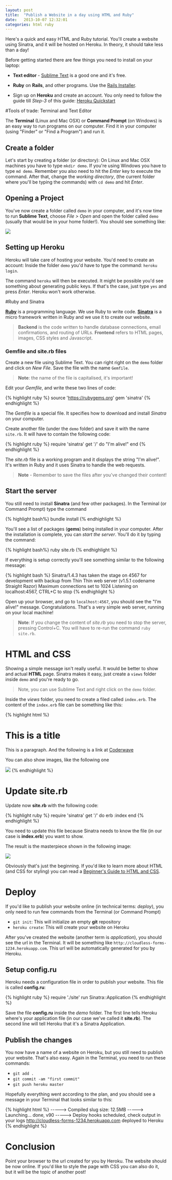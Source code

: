 ```yaml
---
layout: post
title:  "Publish a Website in a day using HTML and Ruby"
date:   2013-10-07 12:32:01
categories: html ruby
---
```


Here's a quick and easy HTML and Ruby tutorial. You'll create a website using Sinatra, and it will
be hosted on Heroku. In theory, it should take less than a day!


Before getting started there are few things you need to install on your laptop:

* **Text editor** -  [Sublime Text][sublime-text]  is a good one and it's free.

* **Ruby** on **Rails**, and other programs. Use the [Rails Installer][rails-installer].

* Sign up on **Heroku** and create an account. You only need to follow the guide till 
	*Step-3* of this guide: [Heroku Quickstart][heroku-quickstart] 


#Tools of trade: Terminal and Text Editor

The **Terminal** (Linux and Mac OSX) or **Command Prompt** (on Windows) is an easy way to
run programs on our computer. Find it in your computer (using "Finder" or "Find a Program") and run it.

## Create a folder

Let's start by creating a folder (or directory): On Linux and Mac OSX machines you have to type
``mkdir demo``. If you're using Windows you have to type ``md demo``. Remember you also need to
hit the *Enter* key to execute the command. After that, change the *working directory*, 
(the current folder where you'll be typing the commands) with ``cd demo`` and hit *Enter*. 

## Opening a Project

You've now create a folder called ``demo`` in your computer, and it's now time to run **Sublime Text**, 
choose *File > Open* and open the folder called ``demo`` (usually that would be in your home folder!). 
You should see something like:

<div class='center'><img src="{{ site.baseurl }}/images/sublime-text.png" /></div>

## Setting up Heroku

Heroku will take care of hosting your website. You'd need to create an account: 
Inside the folder ``demo`` you'd have to type the command: ``heroku login``. 

The command ``heroku`` will then be executed. It might be possible you'd see something about generating 
public keys. If that's the case, just type ``yes`` and press *Enter*. Heroku won't work otherwise.


#Ruby and Sinatra

**[Ruby][ruby]** is a programming language. We use Ruby to write code. **[Sinatra][sinatra]** is a 
micro framework written in Ruby and we use it to create our website.

> **Backend** is the code written to handle database connections, email confirmations, and
routing of URLs. **Frontend** refers to HTML pages, images, CSS styles and Javascript.


### **Gemfile** and **site.rb** files

Create a new file using Sublime Text. You can right right on the ``demo`` folder and click on *New File*.
Save the file with the name ``Gemfile``. 

> **Note**: the name of the file is capitalised, it's important!

Edit your *Gemfile*, and write these two lines of code:

{% highlight ruby %}
source 'https://rubygems.org'
gem 'sinatra'
{% endhighlight %}

The *Gemfile* is a special file. It specifies how to download and install *Sinatra* on your computer.

Create another file (under the ``demo`` folder) and save it with the name ``site.rb``. It will have to
contain the following code:

{% highlight ruby %}
require 'sinatra'
get '/' do
  "I'm alive!"
end
{% endhighlight %} 

The *site.rb* file is a working program and it displays the string "I'm alive!". It's written in Ruby and
it uses Sinatra to handle the web requests.

> **Note** - Remember to save the files after you've changed their content! 


## Start the server

You still need to install **Sinatra** (and few other packages). In the Terminal (or Command Prompt) type the command 

{% highlight bash%}
bundle install
{% endhighlight %} 

You'll see a list of packages (**gems**) being installed in your computer. After the installation 
is complete, you can *start the server*. You'll do it by typing the command: 


{% highlight bash%}
ruby site.rb
{% endhighlight %} 

If everything is setup correctly you'll see something similar to the following message:

{% highlight bash %}
Sinatra/1.4.3 has taken the stage on 4567 for development with backup from Thin
Thin web server (v1.5.1 codename Straight Razor)
Maximum connections set to 1024
Listening on localhost:4567, CTRL+C to stop
{% endhighlight %}


Open up your browser, and go to ``localhost:4567``, you should see the "I'm alive!" message.
Congratulations. That's a very simple web server, running on your local machine!


> **Note**: If you change the content of *site.rb* you need to stop the server, pressing Control+C.
You will have to re-run the command ``ruby site.rb``.


# HTML and CSS

Showing a simple message isn't really useful. It would be better to show and actual
**HTML** page. Sinatra makes it easy, just create a ``views`` folder inside ``demo`` and 
you're ready to go. 

> Note, you can use Sublime Text and right click on the ``demo``
folder. 

Inside the *views* folder, you need to create a filed called ``index.erb``. The content 
of the ``index.erb`` file can be something like this:

{% highlight html %}
<!doctype html>
<html>
<body>
    <h1> This is a title </h1>
    <p> 
    	This is a paragraph. And the following is a link at 
    	<a href="http://coderwave.com"> Coderwave </a>
    </p>
    <p> You can also show images, like the following one </p>
    <img src="http://placekitten.com/g/200/200" />
</body>
</html>
{% endhighlight %}

# Update site.rb

Update now **site.rb** with the following code:


{% highlight ruby %}
require 'sinatra'
get '/' do
  erb :index
end
{% endhighlight %} 

You need to update this file because Sinatra needs to know the file (in our case is **index.erb**)
you want to show.

The result is the masterpiece shown in the following image: 

<div class='center'><img src="{{ site.baseurl }}/images/index-page.png" /></div>

Obviously that's just the beginning. If you'd like to learn more about HTML (and CSS for styling) you can
read a [Beginner's Guide to HTML and CSS][beginners-guide-html-css].

# Deploy

If you'd like to publish your website online (in technical terms: *deploy*), you only need to run few
commands from the Terminal (or Command Prompt)

* ``git init``: This will initialize an empty **git** repository
* ``heroku create``: This will create your website on Heroku

After you've created the website (another term is *application*), you should see the url in the 
Terminal. It will be something like ``http://cloudless-forms-1234.herokuapp.com``. This url 
will be automatically generated for you by Heroku. 


## Setup config.ru

Heroku needs a configuration file in order to publish your website. This file is called **config.ru**:

{% highlight ruby %}
require './site'
run Sinatra::Application
{% endhighlight %}

Save the file **config.ru** inside the *demo* folder. The first line tells Heroku where's your application
file (in our case we've called it **site.rb**). The second line will tell Heroku that it's a Sinatra Application.



## Publish the changes

You now have a name of a website on Heroku, but you still need to publish your website. That's also
easy. Again in the Terminal, you need to run these commands:

* ``git add .``
* ``git commit -am "first commit"``
* ``git push heroku master``

Hopefully everything went according to the plan, and you should see a message in your Terminal 
that looks similar to this:


{% highlight html %}
-----> Compiled slug size: 12.5MB
-----> Launching... done, v90
-----> Deploy hooks scheduled, check output in your logs
       http://cloudless-forms-1234.herokuapp.com deployed to Heroku
{% endhighlight %}


# Conclusion

Point your browser to the url created for you by Heroku. The website should be now online. 
If you'd like to style the page with CSS you can also do it, but it will be the topic of another post!


[sublime-text]: http://www.sublimetext.com/
[rails-installer]: http://railsinstaller.org/en
[heroku-quickstart]: https://devcenter.heroku.com/articles/quickstart
[sinatra]: http://www.sinatrarb.com/
[ruby]: https://www.ruby-lang.org/en/
[beginners-guide-html-css]: http://learn.shayhowe.com/html-css/
